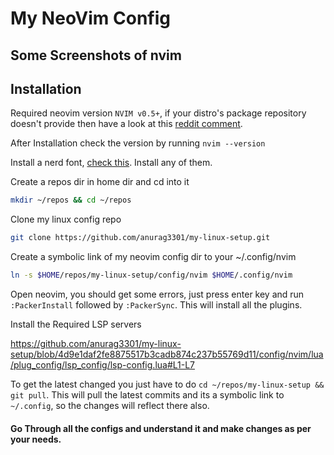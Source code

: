 # My NeoVim Config
## Some Screenshots of nvim

## Installation

Required neovim version `NVIM v0.5+`, if your distro's package repository doesn't provide then have a look at this [reddit comment](https://www.reddit.com/r/neovim/comments/f9661m/comment/fipokxi/?utm_source=share&utm_medium=web2x&context=3).

After Installation check the version by running `nvim --version`

Install a nerd font, [check this](https://www.nerdfonts.com/font-downloads). Install any of them.

Create a repos dir in home dir and cd into it
```sh
mkdir ~/repos && cd ~/repos
```

Clone my linux config repo
```sh
git clone https://github.com/anurag3301/my-linux-setup.git
```

Create a symbolic link of my neovim config dir to your ~/.config/nvim
```sh
ln -s $HOME/repos/my-linux-setup/config/nvim $HOME/.config/nvim
```

Open neovim, you should get some errors, just press enter key and run `:PackerInstall` followed by `:PackerSync`. This will install all the plugins.

Install the Required LSP servers

https://github.com/anurag3301/my-linux-setup/blob/4d9e1daf2fe8875517b3cadb874c237b55769d11/config/nvim/lua/plug_config/lsp_config/lsp-config.lua#L1-L7

To get the latest changed you just have to do `cd ~/repos/my-linux-setup && git pull`. This will pull the latest commits and its a symbolic link to `~/.config`, so the changes will reflect there also.

#### Go Through all the configs and understand it and make changes as per your needs.
